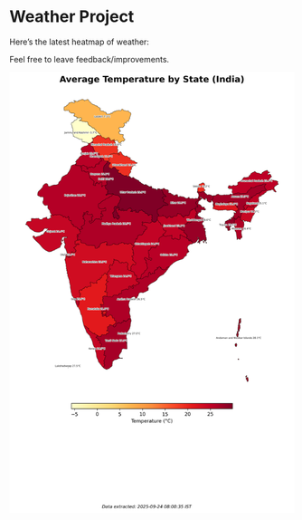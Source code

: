 # Weather Project

Here’s the latest heatmap of weather:

Feel free to leave feedback/improvements.

![India Heatmap](docs/assets/india_heatmap.png?v=D357CD)
